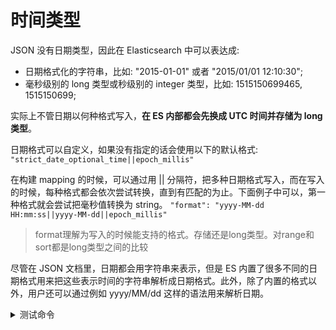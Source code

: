 # 时间类型

JSON 没有日期类型，因此在 Elasticsearch 中可以表达成:

- 日期格式化的字符串，比如: "2015-01-01" 或者 "2015/01/01 12:10:30";
- 毫秒级别的 long 类型或秒级别的 integer 类型，比如: 1515150699465, 1515150699;

实际上不管日期以何种格式写入，**在 ES 内部都会先换成 UTC 时间并存储为 long 类型**。

日期格式可以自定义，如果没有指定的话会使用以下的默认格式:
`"strict_date_optional_time||epoch_millis"`

在构建 mapping 的时候，可以通过用 || 分隔符，把多种日期格式写入，而在写入的时候，每种格式都会依次尝试转换，直到有匹配的为止。下面例子中可以，第一种格式就会尝试把毫秒值转换为 string。
`"format": "yyyy-MM-dd HH:mm:ss||yyyy-MM-dd||epoch_millis"`

> format理解为写入的时候能支持的格式。存储还是long类型。对range和sort都是long类型之间的比较

尽管在 JSON 文档里，日期都会用字符串来表示，但是 ES 内置了很多不同的日期格式用来把这些表示时间的字符串解析成日期格式。此外，除了内置的格式以外，用户还可以通过例如 yyyy/MM/dd 这样的语法用来解析日期。



<details>
<summary>测试命令</summary>
<pre><code>
PUT test_date
{
  "mappings": {
    "data": {
      "properties": {
        "date": {
          "type": "date",
          "format": "yyyy-MM-dd HH:mm:ss||yyyy-MM-dd||epoch_millis"
        }
      }
    }
  }
}

PUT test_date/data/1
{ "date": "2015-01-01" }

PUT test_date/data/2
{ "date": "2015-01-01T12:10:30Z" }

PUT test_date/data/2
{ "date": "2015-01-02" }


PUT test_date/data/2
{ "date": "2015-01-01 12:10:30" }


PUT test_date/data/3
{ "date": 1420070400001 }

GET test_date/_search
{
  "sort": { "date": "asc"}
}
</code></pre>
</details>

